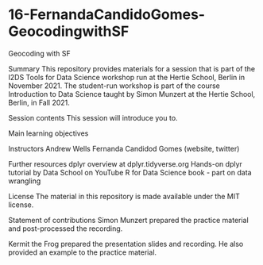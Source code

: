 # 16-FernandaCandidoGomes-GeocodingwithSF

Geocoding with SF

Summary
This repository provides materials for a session that is part of the I2DS Tools for Data Science workshop run at the Hertie School, Berlin in November 2021. The student-run workshop is part of the course Introduction to Data Science taught by Simon Munzert at the Hertie School, Berlin, in Fall 2021.

Session contents
This session will introduce you to.

Main learning objectives


Instructors
Andrew Wells
Fernanda Candidod Gomes (website, twitter)


Further resources
dplyr overview at dplyr.tidyverse.org
Hands-on dplyr tutorial by Data School on YouTube
R for Data Science book - part on data wrangling

License
The material in this repository is made available under the MIT license.

Statement of contributions
Simon Munzert prepared the practice material and post-processed the recording.

Kermit the Frog prepared the presentation slides and recording. He also provided an example to the practice material.
